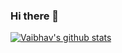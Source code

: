 ### Hi there 👋

<!--
**v-a14/v-a14** is a ✨ _special_ ✨ repository because its `README.md` (this file) appears on your GitHub profile.

Here are some ideas to get you started:

- 🎭 I Love maths and Competitive Programming 
- 🎼 Loves old Classical Music  
- 👯 Addicted to learning and growing everyday
- 🤔 Undergrad in JC Bose University, YMCA pursuing Electronics and Computer Engineering 
- 💬 Ask me about anything.
- 📫 How to connect with me: 
-     ◻️ LinkedIn:  https://www.linkedin.com/in/va14/
-     ◻️ Instagram: https://www.instagram.com/va_a14/
      ◻️ Twitter:   https://twitter.com/va_a14
- Coding Handles:
      💨 Codechef:   https://www.codechef.com/users/va14
      💨 Codeforces: https://codeforces.com/profile/va14
      💨 LeetCode:   https://leetcode.com/va14/
      💨 GFG:        https://auth.geeksforgeeks.org/user/va14
-->
[![Vaibhav's github stats](https://github-readme-stats.vercel.app/api?username=khuyentran1401&count_private=true&show_icons=true&theme=radical&hide_rank=false)](https://github.com/anuraghazra/github-readme-stats)
